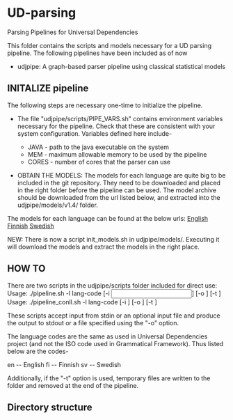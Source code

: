 # UD-parsing
Parsing Pipelines for Universal Dependencies

This folder contains the scripts and models necessary for a UD parsing pipeline. 
The following pipelines have been included as of now
  - udjpipe:  A graph-based parser pipeline using classical statistical models

## INITALIZE pipeline

The following steps are necessary one-time to initialize the pipeline.

- The file "udjpipe/scripts/PIPE\_VARS.sh" contains environment variables
necessary for the pipeline. Check that these are consistent with your system
configuration. Variables defined here include- 
    - JAVA - path to the java executable on the system
    - MEM  - maximum allowable memory to be used by the pipeline
    - CORES - number of cores that the parser can use

- OBTAIN THE MODELS: The models for each language are quite big to be included
in the git repository. They need to be downloaded and placed in the right folder
before the pipeline can be used. The model archive should be downloaded from the
url listed below, and extracted into the udjpipe/models/v1.4/ folder.

The models for each language can be found at the below urls:
[English](http://www.grammaticalframework.org/~prakol/udjpipe/english-v1.4.tgz)
[Finnish](http://www.grammaticalframework.org/~prakol/udjpipe/finnish-v1.4.tgz)
[Swedish](http://www.grammaticalframework.org/~prakol/udjpipe/swedish-v1.4.tgz)

NEW: There is now a script init\_models.sh in udjpipe/models/. Executing it
will download the models and extract the models in the right place. 

## HOW TO

There are two scripts in the udjpipe/scripts folder included for direct use:
  Usage: ./pipeline.sh -l lang-code [-i <input>] [-o <conllu-output> ] [-t <tmp-dir>]
  Usage: ./pipeline\_conll.sh -l lang-code [-i <conll-input>] [-o <conllu-output> ] [-t <tmp-dir>]

These scripts accept input from stdin or an optional input file and produce the
output to stdout or a file specified using the "-o" option. 

The language codes are the same as used in Universal Dependencies project (and
not the ISO code used in Grammatical Framework). Thus listed below are the codes-

en -- English
fi -- Finnish
sv -- Swedish

Additionally, if the "-t" option is used, temporary files are written to the
folder and removed at the end of the pipeline.
  
## Directory structure

